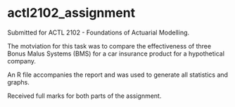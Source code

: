 # actl2102_assignment

Submitted for ACTL 2102 - Foundations of Actuarial Modelling.

The motviation for this task was to compare the effectiveness of three Bonus Malus Systems (BMS) for a car insurance product for a hypothetical company.

An R file accompanies the report and was used to generate all statistics and graphs.

Received full marks for both parts of the assignment.
